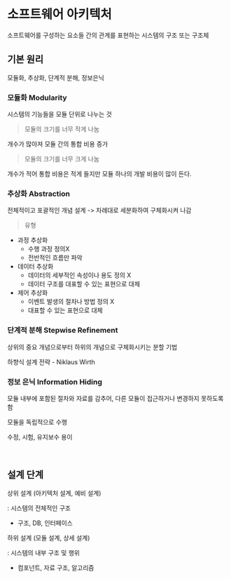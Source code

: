 # 소프트웨어 아키텍처

소프트웨어를 구성하는 요소들 간의 관계를 표현하는 시스템의 구조 또는 구조체

## 기본 원리

모듈화, 추상화, 단계적 분해, 정보은닉

### 모듈화 Modularity

시스템의 기능들을 모듈 단위로 나누는 것

> 모듈의 크기를 너무 작게 나눔

개수가 많아져 모듈 간의 통합 비용 증가

> 모듈의 크기를 너무 크게 나눔

개수가 적어 통합 비용은 적게 들지만 모듈 하나의 개발 비용이 많이 든다.

### 추상화 Abstraction

전체적이고 포괄적인 개념 설계 -> 차례대로 세분화하여 구체화시켜 나감

> 유형

- 과정 추상화
    - 수행 과정 정의X
    - 전반적인 흐름만 파악
- 데이터 추상화
    - 데이터의 세부적인 속성이나 용도 정의 X
    - 데이터 구조를 대표할 수 있는 표현으로 대체
- 제어 추상화
    - 이벤트 발생의 절차나 방법 정의 X
    - 대표할 수 있는 표현으로 대체

### 단계적 분해 Stepwise Refinement

상위의 중요 개념으로부터 하위의 개념으로 구체화시키는 분할 기법

하향식 설계 전략 - Niklaus Wirth

### 정보 은닉 Information Hiding

모듈 내부에 포함된 절차와 자료를 감추어, 다른 모듈이 접근하거나 변경하지 못하도록 함

모듈을 독립적으로 수행

수정, 시험, 유지보수 용이

<br/>

## 설계 단계

상위 설계 (아키텍처 설계, 예비 설계)

: 시스템의 전체적인 구조

- 구조, DB, 인터페이스

하위 설계 (모듈 설계, 상세 설계)

: 시스템의 내부 구조 및 행위

- 컴포넌트, 자료 구조, 알고리즘
